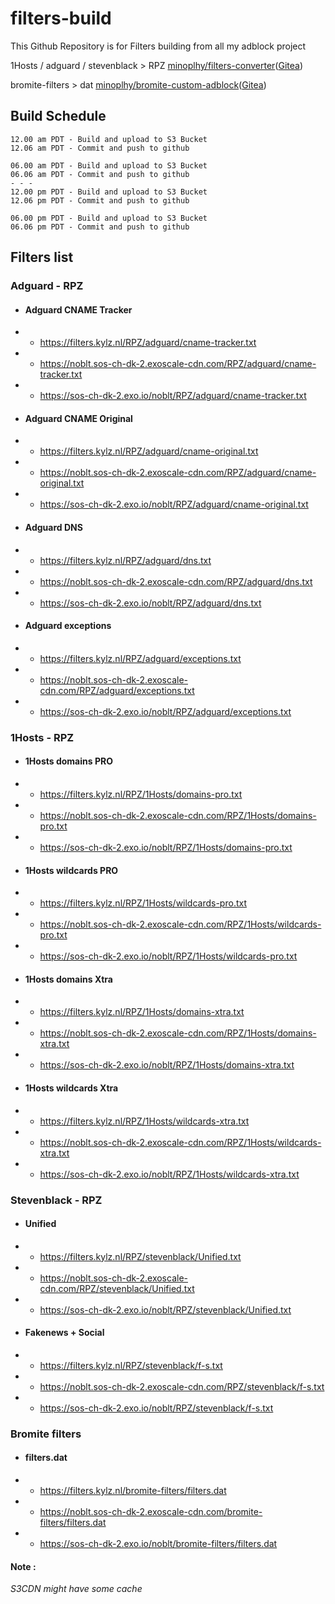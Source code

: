 # filters-build
This Github Repository is for Filters building from all my adblock project

1Hosts / adguard / stevenblack > RPZ [minoplhy/filters-converter](https://github.com/minoplhy/filters-converter)([Gitea](https://git.kylz.nl/GitHub/filters-converter))

bromite-filters > dat [minoplhy/bromite-custom-adblock](https://github.com/minoplhy/bromite-custom-adblock)([Gitea](https://git.kylz.nl/GitHub/bromite-custom-adblock))
## Build Schedule
```
12.00 am PDT - Build and upload to S3 Bucket
12.06 am PDT - Commit and push to github

06.00 am PDT - Build and upload to S3 Bucket
06.06 am PDT - Commit and push to github
- - -
12.00 pm PDT - Build and upload to S3 Bucket
12.06 pm PDT - Commit and push to github

06.00 pm PDT - Build and upload to S3 Bucket
06.06 pm PDT - Commit and push to github
```
## Filters list
### Adguard - RPZ

* #### Adguard CNAME Tracker

* * https://filters.kylz.nl/RPZ/adguard/cname-tracker.txt

* * https://noblt.sos-ch-dk-2.exoscale-cdn.com/RPZ/adguard/cname-tracker.txt

* * https://sos-ch-dk-2.exo.io/noblt/RPZ/adguard/cname-tracker.txt


* #### Adguard CNAME Original

* * https://filters.kylz.nl/RPZ/adguard/cname-original.txt

* * https://noblt.sos-ch-dk-2.exoscale-cdn.com/RPZ/adguard/cname-original.txt

* * https://sos-ch-dk-2.exo.io/noblt/RPZ/adguard/cname-original.txt

* #### Adguard DNS

* * https://filters.kylz.nl/RPZ/adguard/dns.txt

* * https://noblt.sos-ch-dk-2.exoscale-cdn.com/RPZ/adguard/dns.txt

* * https://sos-ch-dk-2.exo.io/noblt/RPZ/adguard/dns.txt

* #### Adguard exceptions

* * https://filters.kylz.nl/RPZ/adguard/exceptions.txt

* * https://noblt.sos-ch-dk-2.exoscale-cdn.com/RPZ/adguard/exceptions.txt

* * https://sos-ch-dk-2.exo.io/noblt/RPZ/adguard/exceptions.txt

### 1Hosts - RPZ

* #### 1Hosts domains PRO

* * https://filters.kylz.nl/RPZ/1Hosts/domains-pro.txt

* * https://noblt.sos-ch-dk-2.exoscale-cdn.com/RPZ/1Hosts/domains-pro.txt

* * https://sos-ch-dk-2.exo.io/noblt/RPZ/1Hosts/domains-pro.txt

* #### 1Hosts wildcards PRO

* * https://filters.kylz.nl/RPZ/1Hosts/wildcards-pro.txt

* * https://noblt.sos-ch-dk-2.exoscale-cdn.com/RPZ/1Hosts/wildcards-pro.txt

* * https://sos-ch-dk-2.exo.io/noblt/RPZ/1Hosts/wildcards-pro.txt

* #### 1Hosts domains Xtra

* * https://filters.kylz.nl/RPZ/1Hosts/domains-xtra.txt

* * https://noblt.sos-ch-dk-2.exoscale-cdn.com/RPZ/1Hosts/domains-xtra.txt

* * https://sos-ch-dk-2.exo.io/noblt/RPZ/1Hosts/domains-xtra.txt

* #### 1Hosts wildcards Xtra

* * https://filters.kylz.nl/RPZ/1Hosts/wildcards-xtra.txt

* * https://noblt.sos-ch-dk-2.exoscale-cdn.com/RPZ/1Hosts/wildcards-xtra.txt

* * https://sos-ch-dk-2.exo.io/noblt/RPZ/1Hosts/wildcards-xtra.txt

### Stevenblack - RPZ

* #### Unified

* * https://filters.kylz.nl/RPZ/stevenblack/Unified.txt

* * https://noblt.sos-ch-dk-2.exoscale-cdn.com/RPZ/stevenblack/Unified.txt

* * https://sos-ch-dk-2.exo.io/noblt/RPZ/stevenblack/Unified.txt

* #### Fakenews + Social

* * https://filters.kylz.nl/RPZ/stevenblack/f-s.txt

* * https://noblt.sos-ch-dk-2.exoscale-cdn.com/RPZ/stevenblack/f-s.txt

* * https://sos-ch-dk-2.exo.io/noblt/RPZ/stevenblack/f-s.txt

### Bromite filters

* #### filters.dat

* * https://filters.kylz.nl/bromite-filters/filters.dat

* * https://noblt.sos-ch-dk-2.exoscale-cdn.com/bromite-filters/filters.dat

* * https://sos-ch-dk-2.exo.io/noblt/bromite-filters/filters.dat

#### Note :
_S3CDN might have some cache_
